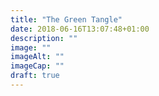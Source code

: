 ```yaml
---
title: "The Green Tangle"
date: 2018-06-16T13:07:48+01:00
description: ""
image: ""
imageAlt: ""
imageCap: ""
draft: true
---
```


